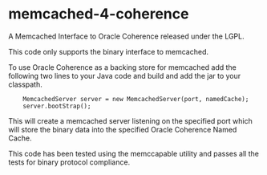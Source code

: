 memcached-4-coherence
=====================

A Memcached Interface to Oracle Coherence released under the LGPL.

This code only supports the binary interface to memcached.

To use Oracle Coherence as a backing store for memcached add the following two lines to your Java code and build and add the jar to your classpath.

        MemcachedServer server = new MemcachedServer(port, namedCache);
        server.bootStrap();
        
This will create a memcached server listening on the specified port which will store the binary data into the specified
Oracle Coherence Named Cache.

This code has been tested using the memccapable utility and passes all the tests for binary protocol compliance.




